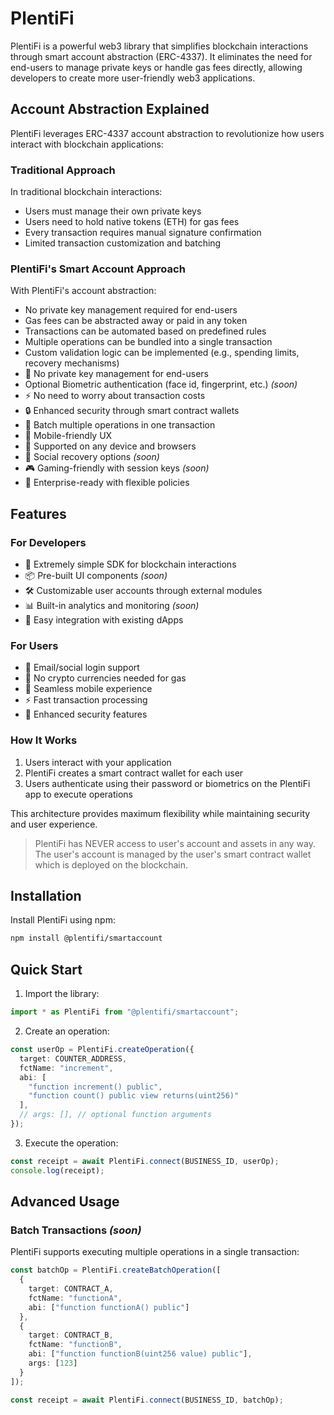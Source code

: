 # PlentiFi

PlentiFi is a powerful web3 library that simplifies blockchain interactions through smart account abstraction (ERC-4337). It eliminates the need for end-users to manage private keys or handle gas fees directly, allowing developers to create more user-friendly web3 applications.

## Account Abstraction Explained

PlentiFi leverages ERC-4337 account abstraction to revolutionize how users interact with blockchain applications:

### Traditional Approach
In traditional blockchain interactions:
- Users must manage their own private keys
- Users need to hold native tokens (ETH) for gas fees
- Every transaction requires manual signature confirmation
- Limited transaction customization and batching

### PlentiFi's Smart Account Approach
With PlentiFi's account abstraction:
- No private key management required for end-users
- Gas fees can be abstracted away or paid in any token
- Transactions can be automated based on predefined rules
- Multiple operations can be bundled into a single transaction
- Custom validation logic can be implemented (e.g., spending limits, recovery mechanisms)
- 🎯 No private key management for end-users
- Optional Biometric authentication (face id, fingerprint, etc.) _(soon)_
- ⚡ No need to worry about transaction costs
- 🔒 Enhanced security through smart contract wallets
- 🔄 Batch multiple operations in one transaction
- 📱 Mobile-friendly UX
- 🤝 Supported on any device and browsers
- 🔑 Social recovery options _(soon)_
- 🎮 Gaming-friendly with session keys _(soon)_
- 💼 Enterprise-ready with flexible policies

## Features

### For Developers
- 🚀 Extremely simple SDK for blockchain interactions
- 📦 Pre-built UI components _(soon)_
- 🛠️ Customizable user accounts through external modules
- 📊 Built-in analytics and monitoring _(soon)_
- 🔌 Easy integration with existing dApps

### For Users
- 👤 Email/social login support
- 💸 No crypto currencies needed for gas
- 📲 Seamless mobile experience
- ⚡ Fast transaction processing
- 🔐 Enhanced security features
  
### How It Works
1. Users interact with your application
2. PlentiFi creates a smart contract wallet for each user
3. Users authenticate using their password or biometrics on the PlentiFi app to execute operations

This architecture provides maximum flexibility while maintaining security and user experience.

> PlentiFi has NEVER access to user's account and assets in any way. The user's account is managed by the user's smart contract wallet which is deployed on the blockchain.

## Installation

Install PlentiFi using npm:

```bash
npm install @plentifi/smartaccount
```

## Quick Start

1. Import the library:
```typescript
import * as PlentiFi from "@plentifi/smartaccount";
```

2. Create an operation:
```typescript
const userOp = PlentiFi.createOperation({
  target: COUNTER_ADDRESS,
  fctName: "increment",
  abi: [
    "function increment() public",
    "function count() public view returns(uint256)"
  ],
  // args: [], // optional function arguments
});
```

3. Execute the operation:
```typescript
const receipt = await PlentiFi.connect(BUSINESS_ID, userOp);
console.log(receipt);
```

## Advanced Usage

### Batch Transactions _(soon)_

PlentiFi supports executing multiple operations in a single transaction:

```typescript
const batchOp = PlentiFi.createBatchOperation([
  {
    target: CONTRACT_A,
    fctName: "functionA",
    abi: ["function functionA() public"]
  },
  {
    target: CONTRACT_B,
    fctName: "functionB",
    abi: ["function functionB(uint256 value) public"],
    args: [123]
  }
]);

const receipt = await PlentiFi.connect(BUSINESS_ID, batchOp);
```
